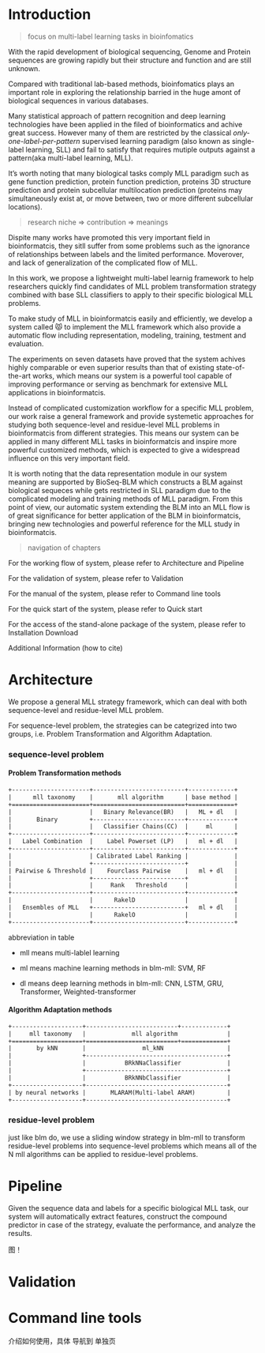 # Introduction

> focus on multi-label learning tasks in bioinfomatics

With the rapid development of biological sequencing, Genome and Protein sequences are growing rapidly but their structure and function and are still unknown. 

Compared with traditional lab-based methods, bioinfomatics plays an important role in exploring the relationship barried in the huge amont of biological sequences in various databases. 

Many statistical approach of pattern recognition and deep learning technologies have been applied in the filed of bioinformatics and achive great success. However many of them are restricted by the classical *only-one-label-per-pattern* supervised learning paradigm (also known as single-label learning, SLL) and fail to satisfy that requires mutiple outputs against a pattern(aka multi-label learning, MLL).  

It’s worth noting that many biological tasks comply MLL paradigm such as gene function prediction, protein function prediction, proteins 3D structure prediction and protein subcellular multilocation prediction (proteins may simultaneously exist at, or move between, two or more different subcellular locations).

> research niche => contribution => meanings

Dispite many works have promoted this very important field in bioinformatcis, they sitll suffer from some problems such as the ignorance of relationships between labels and the limited performance. Moverover,  and lack of generalization of the complicated flow of MLL.

In this work, we propose a lightweight multi-label learnig framework to help researchers quickly find candidates of MLL problem transformation strategy combined with base SLL classifiers to apply to their specific biological MLL problems.



To make study of MLL in bioinformatcis easily and efficiently, we develop a system called 😾 to implement the MLL framework which also provide a automatic flow including representation, modeling, training, testment and evaluation.



The experiments on seven datasets have proved that the system achives highly comparable or even superior results than that  of existing state-of-the-art works, which means our system is a powerful tool capable of improving performance or serving as benchmark for extensive MLL applications in bioinformatcis. 

Instead of complicated customization workflow for a specific MLL problem, our work raise a general framework and provide systemetic approaches for studying both sequence-level and residue-level MLL problems in bioinformatcis from different strategies. This means our system can be applied in many different MLL tasks in bioinformatcis and inspire more powerful customized methods, which is expected to give a widespread influence on this very important field.

It is worth noting that the data representation module in our system meaning are supported by BioSeq-BLM which constructs a BLM against biological sequeces while gets restricted in SLL paradigm due to the complicated modeling and training methods of MLL paradigm. From this point of view, our automatic system extending the BLM into an MLL flow is of great significance for better application of the BLM in bioinformatcis, bringing new technologies and powerful reference for the MLL study in bioinformatcis.



> navigation of chapters

For the working flow of system, please refer to Architecture and Pipeline

For the validation of system, please refer to Validation

For the manual of the system, please refer to Command line tools

For the quick start of the system, please refer to Quick start

For the access of the stand-alone package of the system, please refer to Installation Download

Additional Information (how to cite)





# Architecture

We propose a general MLL strategy framework, which can deal with both sequence-level and residue-level MLL problem. 

For sequence-level problem, the strategies can be categrized into two groups, i.e. Problem Transformation and Algorithm Adaptation. 



### sequence-level problem

#### Problem Transformation methods

```reStructuredText
+----------------------+--------------------------+-------------+
|      mll taxonomy    |       mll algorithm      | base method |
+======================+==========================+=============+
|                      |   Binary Relevance(BR)   |   ML + dl   |
|       Binary         +--------------------------+-------------+
|                      |   Classifier Chains(CC)  |     ml      |
+----------------------+--------------------------+-------------+
|   Label Combination  |    Label Powerset (LP)   |   ml + dl   |
+----------------------+--------------------------+-------------+
|                      | Calibrated Label Ranking |             |
|                      +--------------------------+             |
| Pairwise & Threshold |    Fourclass Pairwise    |   ml + dl   |
|                      +--------------------------+             |
|                      |     Rank   Threshold     |             |
+----------------------+--------------------------+-------------+
|                      |      RakelD              |             |
|   Ensembles of MLL   +--------------------------+   ml + dl   |
|                      |      RakelO              |             |
+----------------------+--------------------------+-------------+  
```



abbreviation in table

- mll means multi-lablel learning
- ml means machine learning methods in blm-mll: SVM, RF

- dl means deep learning methods in blm-mll: CNN, LSTM, GRU, Transformer, Weighted-transformer

#### Algorithm Adaptation methods

```reStructuredText
+--------------------+--------------------------+-------------+
|     mll taxonomy   |             mll algorithm              |
+====================+==========================+=============+
|       by kNN       |                ml_kNN                  |
|                    +----------------------------------------+
|                    |           BRkNNaClassifier             |
|                    +----------------------------------------+
|                    |           BRkNNbClassifier             |
+--------------------+----------------------------------------+
| by neural networks |       MLARAM(Multi-label ARAM)         |
+--------------------+----------------------------------------+ 
```



### residue-level problem

just like blm do, we use a sliding window strategy in blm-mll to transform residue-level problems into sequence-level problems which means all of the N mll algorithms can be applied to residue-level problems.







# Pipeline

Given the sequence data and labels for a specific biological MLL task, our system will automatically extract features, construct the compound predictor in case of the strategy, evaluate the performance, and analyze the results.



图！



# Validation





# Command line tools

介绍如何使用，具体 导航到 单独页







